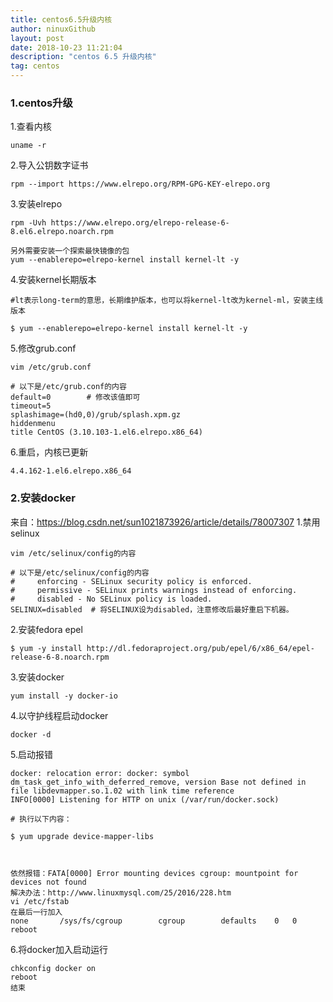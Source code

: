```yaml
---
title: centos6.5升级内核
author: ninuxGithub
layout: post
date: 2018-10-23 11:21:04
description: "centos 6.5 升级内核"
tag: centos
---
```

### 1.centos升级
1.查看内核

    uname -r
2.导入公钥数字证书

    rpm --import https://www.elrepo.org/RPM-GPG-KEY-elrepo.org
3.安装elrepo

    rpm -Uvh https://www.elrepo.org/elrepo-release-6-8.el6.elrepo.noarch.rpm
    
    另外需要安装一个探索最快镜像的包
    yum --enablerepo=elrepo-kernel install kernel-lt -y
    
4.安装kernel长期版本

    #lt表示long-term的意思，长期维护版本，也可以将kernel-lt改为kernel-ml，安装主线版本
    
    $ yum --enablerepo=elrepo-kernel install kernel-lt -y
    
5.修改grub.conf

    vim /etc/grub.conf
    
    # 以下是/etc/grub.conf的内容
    default=0        # 修改该值即可
    timeout=5
    splashimage=(hd0,0)/grub/splash.xpm.gz
    hiddenmenu
    title CentOS (3.10.103-1.el6.elrepo.x86_64)
       
  
6.重启，内核已更新  

    4.4.162-1.el6.elrepo.x86_64

### 2.安装docker
来自：https://blog.csdn.net/sun1021873926/article/details/78007307
1.禁用selinux

    vim /etc/selinux/config的内容
    
    # 以下是/etc/selinux/config的内容
    #     enforcing - SELinux security policy is enforced.
    #     permissive - SELinux prints warnings instead of enforcing.
    #     disabled - No SELinux policy is loaded.
    SELINUX=disabled  # 将SELINUX设为disabled，注意修改后最好重启下机器。

2.安装fedora epel

    $ yum -y install http://dl.fedoraproject.org/pub/epel/6/x86_64/epel-release-6-8.noarch.rpm

3.安装docker

    yum install -y docker-io
    
4.以守护线程启动docker

    docker -d
    
5.启动报错

    docker: relocation error: docker: symbol dm_task_get_info_with_deferred_remove, version Base not defined in file libdevmapper.so.1.02 with link time reference
    INFO[0000] Listening for HTTP on unix (/var/run/docker.sock)
    
    # 执行以下内容：
    
    $ yum upgrade device-mapper-libs
    
    
    
    依然报错：FATA[0000] Error mounting devices cgroup: mountpoint for devices not found 
    解决办法：http://www.linuxmysql.com/25/2016/228.htm
    vi /etc/fstab
    在最后一行加入
    none       /sys/fs/cgroup        cgroup        defaults    0   0
    reboot
    
    
6.将docker加入启动运行

    chkconfig docker on
    reboot
    结束
    
    
    
    
        
    


    
    